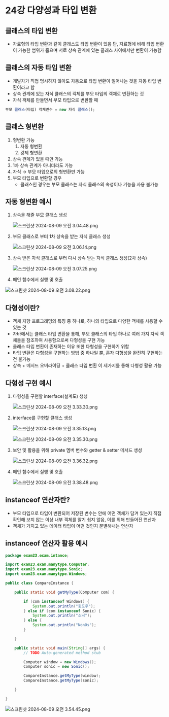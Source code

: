 # 24강 다양성과 타입 변환

## 클래스의 타입 변환

- 자료형의 타입 변환과 같이 클래스도 타입 변환이 있음 단, 자료형에 비해 타입 변환이 가능한 범위가 좁으며 서로 상속 관계에 있는 클래스 사이에서만 변환이 가능함

## 클래스의 자동 타입 변환

- 개발자가 직접 명시하지 않아도 자동으로 타입 변환이 일어나는 것을 자동 타입 변환이라고 함
- 상속 관계에 있는 자식 클래스의 객체를 부모 타입의 객체로 변환하는 것
- 자식 객체를 만들면서 부모 타입으로 변환할 때

```jsx
부모 클래스(타입) 객체변수 = new 자식 클래스();
```

## 클래스 형변환

1. 형변환 가능
    1. 자동 형변환
    2. 강제 형변환
2. 상속 관계가 있을 때만 가능
3. 1차 상속 관계가 아니더라도 가능
4. 자식 → 부모 타입으로의 형변환만 가능
5. 부모 타입으로 변환할 경우
    - 클래스인 경우는 부모 클래스는 자식 클래스의 속성이나 기능을 사용 불가능

## 자동 형변환 예시

1. 상속을 해줄 부모 클래스 생성
    
    ![스크린샷 2024-08-09 오전 3.04.48.png](24%E1%84%80%E1%85%A1%E1%86%BC%20%E1%84%83%E1%85%A1%E1%84%8B%E1%85%A3%E1%86%BC%E1%84%89%E1%85%A5%E1%86%BC%E1%84%80%E1%85%AA%20%E1%84%90%E1%85%A1%E1%84%8B%E1%85%B5%E1%86%B8%20%E1%84%87%E1%85%A7%E1%86%AB%E1%84%92%E1%85%AA%E1%86%AB%20d73836c8295c42d5b65631ad0f4d2543/%25E1%2584%2589%25E1%2585%25B3%25E1%2584%258F%25E1%2585%25B3%25E1%2584%2585%25E1%2585%25B5%25E1%2586%25AB%25E1%2584%2589%25E1%2585%25A3%25E1%2586%25BA_2024-08-09_%25E1%2584%258B%25E1%2585%25A9%25E1%2584%258C%25E1%2585%25A5%25E1%2586%25AB_3.04.48.png)
    
2. 부모 클래스로 부터 1차 상속을 받는 자식 클래스 생성
    
    ![스크린샷 2024-08-09 오전 3.06.14.png](24%E1%84%80%E1%85%A1%E1%86%BC%20%E1%84%83%E1%85%A1%E1%84%8B%E1%85%A3%E1%86%BC%E1%84%89%E1%85%A5%E1%86%BC%E1%84%80%E1%85%AA%20%E1%84%90%E1%85%A1%E1%84%8B%E1%85%B5%E1%86%B8%20%E1%84%87%E1%85%A7%E1%86%AB%E1%84%92%E1%85%AA%E1%86%AB%20d73836c8295c42d5b65631ad0f4d2543/%25E1%2584%2589%25E1%2585%25B3%25E1%2584%258F%25E1%2585%25B3%25E1%2584%2585%25E1%2585%25B5%25E1%2586%25AB%25E1%2584%2589%25E1%2585%25A3%25E1%2586%25BA_2024-08-09_%25E1%2584%258B%25E1%2585%25A9%25E1%2584%258C%25E1%2585%25A5%25E1%2586%25AB_3.06.14.png)
    
3. 상속 받은 자식 클래스로 부터 다시 상속 받는 자식 클래스 생성(2차 상속)
    
    ![스크린샷 2024-08-09 오전 3.07.25.png](24%E1%84%80%E1%85%A1%E1%86%BC%20%E1%84%83%E1%85%A1%E1%84%8B%E1%85%A3%E1%86%BC%E1%84%89%E1%85%A5%E1%86%BC%E1%84%80%E1%85%AA%20%E1%84%90%E1%85%A1%E1%84%8B%E1%85%B5%E1%86%B8%20%E1%84%87%E1%85%A7%E1%86%AB%E1%84%92%E1%85%AA%E1%86%AB%20d73836c8295c42d5b65631ad0f4d2543/%25E1%2584%2589%25E1%2585%25B3%25E1%2584%258F%25E1%2585%25B3%25E1%2584%2585%25E1%2585%25B5%25E1%2586%25AB%25E1%2584%2589%25E1%2585%25A3%25E1%2586%25BA_2024-08-09_%25E1%2584%258B%25E1%2585%25A9%25E1%2584%258C%25E1%2585%25A5%25E1%2586%25AB_3.07.25.png)
    
4. 메인 함수에서 실행 및 호출

![스크린샷 2024-08-09 오전 3.08.22.png](24%E1%84%80%E1%85%A1%E1%86%BC%20%E1%84%83%E1%85%A1%E1%84%8B%E1%85%A3%E1%86%BC%E1%84%89%E1%85%A5%E1%86%BC%E1%84%80%E1%85%AA%20%E1%84%90%E1%85%A1%E1%84%8B%E1%85%B5%E1%86%B8%20%E1%84%87%E1%85%A7%E1%86%AB%E1%84%92%E1%85%AA%E1%86%AB%20d73836c8295c42d5b65631ad0f4d2543/%25E1%2584%2589%25E1%2585%25B3%25E1%2584%258F%25E1%2585%25B3%25E1%2584%2585%25E1%2585%25B5%25E1%2586%25AB%25E1%2584%2589%25E1%2585%25A3%25E1%2586%25BA_2024-08-09_%25E1%2584%258B%25E1%2585%25A9%25E1%2584%258C%25E1%2585%25A5%25E1%2586%25AB_3.08.22.png)

## 다형성이란?

- 객체 지향 프로그래밍의 특징 중 하나로, 하나의 타입으로 다양한 객체를 사용할 수 있는 것
- 자바에서는 클래스 타입 변환을 통해, 부모 클래스의 타입 하나로 여러 가지 자식 객체들을 참조하여 사용함으로써 다형성을 구현 가능
- 클래스 타입 변환이 존재하는 이유 또한 다형성을 구현하기 위함
- 타입 변환은 다형성을 구현하는 방법 중 하나일 뿐, 혼자 다형성을 완전히 구현하는건 불가능
- 상속 + 메서드 오버라이딩 + 클래스 타입 변환 이 세가지를 통해 다형성 활용 가능

## 다형성 구현 예시

1. 다형성을 구현할 interface(설계도) 생성
    
    ![스크린샷 2024-08-09 오전 3.33.30.png](24%E1%84%80%E1%85%A1%E1%86%BC%20%E1%84%83%E1%85%A1%E1%84%8B%E1%85%A3%E1%86%BC%E1%84%89%E1%85%A5%E1%86%BC%E1%84%80%E1%85%AA%20%E1%84%90%E1%85%A1%E1%84%8B%E1%85%B5%E1%86%B8%20%E1%84%87%E1%85%A7%E1%86%AB%E1%84%92%E1%85%AA%E1%86%AB%20d73836c8295c42d5b65631ad0f4d2543/%25E1%2584%2589%25E1%2585%25B3%25E1%2584%258F%25E1%2585%25B3%25E1%2584%2585%25E1%2585%25B5%25E1%2586%25AB%25E1%2584%2589%25E1%2585%25A3%25E1%2586%25BA_2024-08-09_%25E1%2584%258B%25E1%2585%25A9%25E1%2584%258C%25E1%2585%25A5%25E1%2586%25AB_3.33.30.png)
    
2. interface를 구현할 클래스 생성
    
    ![스크린샷 2024-08-09 오전 3.35.13.png](24%E1%84%80%E1%85%A1%E1%86%BC%20%E1%84%83%E1%85%A1%E1%84%8B%E1%85%A3%E1%86%BC%E1%84%89%E1%85%A5%E1%86%BC%E1%84%80%E1%85%AA%20%E1%84%90%E1%85%A1%E1%84%8B%E1%85%B5%E1%86%B8%20%E1%84%87%E1%85%A7%E1%86%AB%E1%84%92%E1%85%AA%E1%86%AB%20d73836c8295c42d5b65631ad0f4d2543/%25E1%2584%2589%25E1%2585%25B3%25E1%2584%258F%25E1%2585%25B3%25E1%2584%2585%25E1%2585%25B5%25E1%2586%25AB%25E1%2584%2589%25E1%2585%25A3%25E1%2586%25BA_2024-08-09_%25E1%2584%258B%25E1%2585%25A9%25E1%2584%258C%25E1%2585%25A5%25E1%2586%25AB_3.35.13.png)
    
    ![스크린샷 2024-08-09 오전 3.35.30.png](24%E1%84%80%E1%85%A1%E1%86%BC%20%E1%84%83%E1%85%A1%E1%84%8B%E1%85%A3%E1%86%BC%E1%84%89%E1%85%A5%E1%86%BC%E1%84%80%E1%85%AA%20%E1%84%90%E1%85%A1%E1%84%8B%E1%85%B5%E1%86%B8%20%E1%84%87%E1%85%A7%E1%86%AB%E1%84%92%E1%85%AA%E1%86%AB%20d73836c8295c42d5b65631ad0f4d2543/%25E1%2584%2589%25E1%2585%25B3%25E1%2584%258F%25E1%2585%25B3%25E1%2584%2585%25E1%2585%25B5%25E1%2586%25AB%25E1%2584%2589%25E1%2585%25A3%25E1%2586%25BA_2024-08-09_%25E1%2584%258B%25E1%2585%25A9%25E1%2584%258C%25E1%2585%25A5%25E1%2586%25AB_3.35.30.png)
    
3. 보안 및 활용을 위해 private 멤버 변수와 getter & setter 메서드 생성
    
    ![스크린샷 2024-08-09 오전 3.36.32.png](24%E1%84%80%E1%85%A1%E1%86%BC%20%E1%84%83%E1%85%A1%E1%84%8B%E1%85%A3%E1%86%BC%E1%84%89%E1%85%A5%E1%86%BC%E1%84%80%E1%85%AA%20%E1%84%90%E1%85%A1%E1%84%8B%E1%85%B5%E1%86%B8%20%E1%84%87%E1%85%A7%E1%86%AB%E1%84%92%E1%85%AA%E1%86%AB%20d73836c8295c42d5b65631ad0f4d2543/%25E1%2584%2589%25E1%2585%25B3%25E1%2584%258F%25E1%2585%25B3%25E1%2584%2585%25E1%2585%25B5%25E1%2586%25AB%25E1%2584%2589%25E1%2585%25A3%25E1%2586%25BA_2024-08-09_%25E1%2584%258B%25E1%2585%25A9%25E1%2584%258C%25E1%2585%25A5%25E1%2586%25AB_3.36.32.png)
    
4. 메인 함수에서 실행 및 호출
    
    ![스크린샷 2024-08-09 오전 3.38.48.png](24%E1%84%80%E1%85%A1%E1%86%BC%20%E1%84%83%E1%85%A1%E1%84%8B%E1%85%A3%E1%86%BC%E1%84%89%E1%85%A5%E1%86%BC%E1%84%80%E1%85%AA%20%E1%84%90%E1%85%A1%E1%84%8B%E1%85%B5%E1%86%B8%20%E1%84%87%E1%85%A7%E1%86%AB%E1%84%92%E1%85%AA%E1%86%AB%20d73836c8295c42d5b65631ad0f4d2543/%25E1%2584%2589%25E1%2585%25B3%25E1%2584%258F%25E1%2585%25B3%25E1%2584%2585%25E1%2585%25B5%25E1%2586%25AB%25E1%2584%2589%25E1%2585%25A3%25E1%2586%25BA_2024-08-09_%25E1%2584%258B%25E1%2585%25A9%25E1%2584%258C%25E1%2585%25A5%25E1%2586%25AB_3.38.48.png)
    

## instanceof 연산자란?

- 부모 타입으로 타입이 변환되어 저장된 변수는 안에 어떤 객체가 담겨 있는지 직접 확인해 보지 않는 이상 내부 객체를 알기 쉽지 않음, 이를 위해 만들어진 연산자
- 객체가 가지고 있는 데이터 타입이 어떤 것인지 분별해내는 연산자

## instanceof 연산자 활용 예시

```java
package exam23.exam.intance;

import exam23.exam.manytype.Computer;
import exam23.exam.manytype.Sonic;
import exam23.exam.manytype.Windows;

public class CompareInstance {

	public static void getMyType(Computer com) {

		if (com instanceof Windows) {
			System.out.println("윈도우");
		} else if (com instanceof Sonic) {
			System.out.println("소닉");
		} else {
			System.out.println("NonOs");
		}

	}

	public static void main(String[] args) {
		// TODO Auto-generated method stub

		Computer window = new Windows();
		Computer sonic = new Sonic();

		CompareInstance.getMyType(window);
		CompareInstance.getMyType(sonic);

	}

}
```

![스크린샷 2024-08-09 오전 3.54.45.png](24%E1%84%80%E1%85%A1%E1%86%BC%20%E1%84%83%E1%85%A1%E1%84%8B%E1%85%A3%E1%86%BC%E1%84%89%E1%85%A5%E1%86%BC%E1%84%80%E1%85%AA%20%E1%84%90%E1%85%A1%E1%84%8B%E1%85%B5%E1%86%B8%20%E1%84%87%E1%85%A7%E1%86%AB%E1%84%92%E1%85%AA%E1%86%AB%20d73836c8295c42d5b65631ad0f4d2543/%25E1%2584%2589%25E1%2585%25B3%25E1%2584%258F%25E1%2585%25B3%25E1%2584%2585%25E1%2585%25B5%25E1%2586%25AB%25E1%2584%2589%25E1%2585%25A3%25E1%2586%25BA_2024-08-09_%25E1%2584%258B%25E1%2585%25A9%25E1%2584%258C%25E1%2585%25A5%25E1%2586%25AB_3.54.45.png)